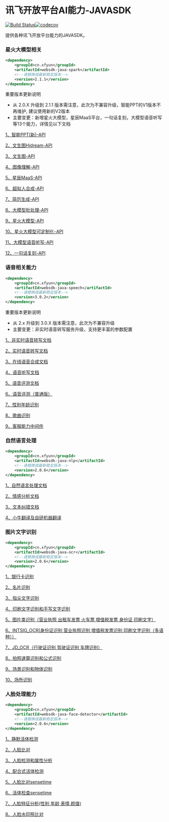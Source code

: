 # 讯飞开放平台AI能力-JAVASDK

[![Build Status](https://www.travis-ci.com/iFLYTEK-OP/websdk-java.svg?branch=feature-ci)](https://www.travis-ci.com/iFLYTEK-OP/websdk-java)[![codecov](https://codecov.io/gh/iFLYTEK-OP/websdk-java/branch/feature-ci/graph/badge.svg?token=KQRe0Igv9b)](https://codecov.io/gh/iFLYTEK-OP/websdk-java)

提供各种讯飞开放平台能力的JAVASDK。

### 星火大模型相关
```xml
<dependency>
    <groupId>cn.xfyun</groupId>
    <artifactId>websdk-java-spark</artifactId>
    <!--请替换成最新稳定版本-->
    <version>2.1.1</version>
</dependency>
```

重要版本更新说明

- 从 2.0.X 升级到 2.1.1 版本需注意，此次为不兼容升级，智能PPT的V1版本不再维护, 建议使用新的V2版本
- 主要变更：新增星火大模型，星辰MaaS平台，一句话复刻，大模型语音听写等13个能力，详情见以下文档

[1、智能PPT(新)-API](https://github.com/iFLYTEK-OP/websdk-java/blob/master/doc/spark/aipptv2.md)

[2、文生图Hidream-API](https://github.com/iFLYTEK-OP/websdk-java/blob/master/doc/spark/hidreamapi.md)

[3、文生图-API](https://github.com/iFLYTEK-OP/websdk-java/blob/master/doc/spark/imagegenapi.md)

[4、图像理解-API](https://github.com/iFLYTEK-OP/websdk-java/blob/master/doc/spark/imgunderstandapi.md)

[5、星辰MaaS-API](https://github.com/iFLYTEK-OP/websdk-java/blob/master/doc/spark/maasapi.md)

[6、超拟人合成-API](https://github.com/iFLYTEK-OP/websdk-java/blob/master/doc/spark/oralapi.md)

[7、简历生成-API](https://github.com/iFLYTEK-OP/websdk-java/blob/master/doc/spark/resumegenapi.md)

[8、大模型批处理-API](https://github.com/iFLYTEK-OP/websdk-java/blob/master/doc/spark/sparkbatchapi.md)

[9、星火大模型-API](https://github.com/iFLYTEK-OP/websdk-java/blob/master/doc/spark/sparkchat.md)

[10、星火大模型可定制化-API](https://github.com/iFLYTEK-OP/websdk-java/blob/master/doc/spark/sparkcustomapi.md)

[11、大模型语音听写-API](https://github.com/iFLYTEK-OP/websdk-java/blob/master/doc/spark/sparkiatapi.md)

[12、一句话复刻-API](https://github.com/iFLYTEK-OP/websdk-java/blob/master/doc/spark/voiceclone.md)

### 语音相关能力
```xml
<dependency>
    <groupId>cn.xfyun</groupId>
    <artifactId>websdk-java-speech</artifactId>
    <!--请替换成最新稳定版本-->
    <version>3.0.2</version>
</dependency>
```
重要版本更新说明
- 从 2.x 升级到 3.0.X 版本需注意，此次为不兼容升级
- 主要变更：非实时语音转写服务升级，支持更丰富的参数配置

[1、非实时语音转写文档](https://github.com/iFLYTEK-OP/websdk-java-speech/blob/master/doc/speech/LFASR.md)

[2、实时语音转写文档](https://github.com/iFLYTEK-OP/websdk-java-speech/blob/master/doc/speech/RTASR.md)

[3、在线语音合成文档](https://github.com/iFLYTEK-OP/websdk-java-speech/blob/master/doc/speech/TTS.md)

[4、语音听写文档](https://github.com/iFLYTEK-OP/websdk-java-speech/blob/master/doc/speech/IAT.md)

[5、语音评测文档](https://github.com/iFLYTEK-OP/websdk-java-speech/blob/master/doc/speech/ISE.md)

[6、语音评测（普通版）](https://github.com/iFLYTEK-OP/websdk-java-speech/blob/master/doc/speech/ISE_HTTP.md)

[7、性别年龄识别](https://github.com/iFLYTEK-OP/websdk-java-speech/blob/master/doc/speech/IGR.md)

[8、歌曲识别](https://github.com/iFLYTEK-OP/websdk-java-speech/blob/master/doc/speech/QBH.md)

[9、客服能力中间件](https://github.com/iFLYTEK-OP/websdk-java/blob/master/doc/speech/TELROBOT.md)

### 自然语言处理
```xml
<dependency>
    <groupId>cn.xfyun</groupId>
    <artifactId>websdk-java-nlp</artifactId>
    <!--请替换成最新稳定版本-->
    <version>2.0.6</version>
</dependency>
```

[1、自然语言处理文档](https://github.com/iFLYTEK-OP/websdk-java/blob/master/doc/nlp/LTP.md)

[2、情感分析文档](https://github.com/iFLYTEK-OP/websdk-java-speech/blob/master/doc/nlp/SA.md)

[3、文本纠错文档](https://github.com/iFLYTEK-OP/websdk-java-speech/blob/master/doc/nlp/TEXT_CHECK.md)

[4、小牛翻译及自研机器翻译](https://github.com/iFLYTEK-OP/websdk-java/blob/master/doc/nlp/TRANSLATE.md)


### 图片文字识别
```xml
<dependency>
    <groupId>cn.xfyun</groupId>
    <artifactId>websdk-java-ocr</artifactId>
    <!--请替换成最新稳定版本-->
    <version>2.0.6</version>
</dependency>
```

[1、银行卡识别](https://github.com/iFLYTEK-OP/websdk-java/blob/master/doc/ocr/BANK_CARD.md)

[2、名片识别](https://github.com/iFLYTEK-OP/websdk-java/blob/master/doc/ocr/BUSINESS_CARD.md)

[3、指尖文字识别](https://github.com/iFLYTEK-OP/websdk-java/blob/master/doc/ocr/FINGER_OCR.md)

[4、印刷文字识别和手写文字识别](https://github.com/iFLYTEK-OP/websdk-java/blob/master/doc/ocr/GENERAL_WORDS.md)

[5、图片类识别（营业执照 出租车发票 火车票 增值税发票 身份证 印刷文字）](https://github.com/iFLYTEK-OP/websdk-java/blob/master/doc/ocr/IMAGE_WORD.md)

[6、INTSIG_OCR(身份证识别 营业执照识别 增值税发票识别 印刷文字识别（多语种））](https://github.com/iFLYTEK-OP/websdk-java/blob/master/doc/ocr/INTSIG_OCR.md)

[7、JD_OCR（行驶证识别 驾驶证识别  车牌识别）](https://github.com/iFLYTEK-OP/websdk-java/blob/master/doc/ocr/JD_OCR.md)

[8、拍照速算识别和公式识别](https://github.com/iFLYTEK-OP/websdk-java/blob/master/doc/ocr/ITR.md)

[9、场景识别和物体识别](https://github.com/iFLYTEK-OP/websdk-java/blob/master/doc/ocr/IMAGE_REC.md)

[10、场所识别](https://github.com/iFLYTEK-OP/websdk-java/blob/master/doc/ocr/PLACE.md)

### 人脸处理能力
```xml
<dependency>
    <groupId>cn.xfyun</groupId>
    <artifactId>websdk-java-face-detector</artifactId>
    <!--请替换成最新稳定版本-->
    <version>2.0.6</version>
</dependency>
```

[1、静默活体检测](https://github.com/iFLYTEK-OP/websdk-java/blob/master/doc/face/ANTI_SPOOF.md)

[2、人脸比对](https://github.com/iFLYTEK-OP/websdk-java/blob/master/doc/face/FACE_COMPARE.md)

[3、人脸检测和属性分析](https://github.com/iFLYTEK-OP/websdk-java/blob/master/doc/face/FACE_DETECT.md)

[4、配合式活体检测](https://github.com/iFLYTEK-OP/websdk-java/blob/master/doc/face/FACE_STATUS.md)

[5、人脸比对sensetime](https://github.com/iFLYTEK-OP/websdk-java/blob/master/doc/face/FACE_VER.md)

[6、活体检查sensetime](https://github.com/iFLYTEK-OP/websdk-java/blob/master/doc/face/SILENT_DETECTION.md)

[7、人脸特征分析(性别 年龄 表情 颜值)](https://github.com/iFLYTEK-OP/websdk-java/blob/master/doc/face/TUP_API.md)

[8、人脸水印照比对](https://github.com/iFLYTEK-OP/websdk-java/blob/master/doc/face/WATER_MARK.md)
